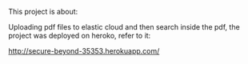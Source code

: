 This project is about:

Uploading pdf files to elastic cloud and then search inside the pdf, the project was deployed on heroko, refer to it:

http://secure-beyond-35353.herokuapp.com/
